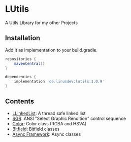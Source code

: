 # LUtils
A Utils Library for my other Projects

## Installation
Add it as implementation to your build.gradle. 
```groovy
repositories {
    mavenCentral()
}

dependencies {
    implementation 'de.linusdev:lutils:1.0.9'
}
```

## Contents
- [LLinkedList](https://github.com/lni-dev/LUtils/blob/master/src/main/java/de/linusdev/lutils/llist/LLinkedList.java): A thread safe linked list
- [SGR](https://github.com/lni-dev/LUtils/blob/master/src/main/java/de/linusdev/lutils/ansi/sgr/SGR.java): ANSI "Select Graphic Rendition" control sequence
- [Color](https://github.com/lni-dev/LUtils/blob/master/src/main/java/de/linusdev/lutils/color/Color.java): Color class (RGBA and HSVA)
- [Bitfield](https://github.com/lni-dev/LUtils/blob/master/src/main/java/de/linusdev/lutils/bitfield/): Bitfield classes
- [Async Framework](https://github.com/lni-dev/LUtils/blob/master/src/main/java/de/linusdev/lutils/async/): Async classes